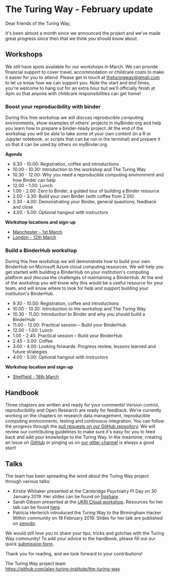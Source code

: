 # The Turing Way - February update

Dear friends of the Turing Way,

It's been almost a month since we announced the project and we've made great progress since then that we think you should know about.

## Workshops
We still have spots available for our workshops in March. 
We can provide financial support to cover travel, accommodation or childcare costs to make it easier for you to attend. 
Please get in touch at theturingway@gmail.com to let us know how we can support you.
Note the start and end times, you're welcome to hang out for an extra hour but we'll officially finish at 4pm so that anyone with childcare responsibilities can get home!

### Boost your reproducibility with binder

During this free workshop we will discuss reproducible computing environments, show examples of others’ projects in myBinder.org and help you learn how to prepare a binder-ready project. 
At the end of the workshop you will be able to take some of your own content (in a R or Jupyter notebook, or scripts that can be run in the terminal) and prepare it so that it can be used by others on myBinder.org.

**Agenda**

* 9.30 - 10.00: Registration, coffee and introductions
* 10.00 - 10.30: Introduction to the workshop and The Turing Way
* 10.30 - 12.00: Why you need a reproducible computing environment and how Binder can help
* 12.00 - 1.00: Lunch
* 1.00 - 2.00: Zero to Binder, a guided tour of building a Binder resource
* 2.00 - 3.30: Build your own Binder (with coffee from 2.00)
* 3.30 - 4.00: Demonstrating your Binder, general questions, feedback and close
* 4.00 - 5.00: Optional hangout with instructors

**Workshop locations and sign-up**
* [Manchester - 1st March](https://www.eventbrite.co.uk/e/boost-your-research-reproducibility-with-binder-manchester-registration-55331997494)
* [London - 12th March](https://www.eventbrite.co.uk/e/boost-your-research-reproducibility-with-binder-london-registration-55337162944)

### Build a BinderHub workshop

During this free workshop we will demonstrate how to build your own BinderHub on Microsoft Azure cloud computing resources. 
We will help you get started with building a BinderHub on your institution's computing platform and discuss the challenges of maintaining a BinderHub. 
At the end of the workshop you will know why this would be a useful resource for your team, and will know where to look for help and support building your institution's BinderHub.

* 9.30 - 10.00: Registration, coffee and introductions
* 10.00 - 10.30: Introduction to the workshop and The Turing Way
* 10.30 - 11.00: Introduction to Binder and why *you* should build a BinderHub
* 11.00 - 12.00: Practical session – Build your BinderHub
* 12.00 - 1.00: Lunch
* 1.00 - 2.45: Practical session – Build your BinderHub
* 2.45 - 3.00: Coffee
* 3.00 - 4.00: Looking forwards: Progress review, lessons learned and future strategies
* 4.00 - 5.00: Optional hangout with instructors

**Workshop location and sign-up**
* [Sheffield - 18th March](https://www.eventbrite.co.uk/e/build-a-binderhub-registration-55336756729)

## Handbook

Three chapters are written and ready for your comments! 
Version control, reproducibility and Open Research are ready for feedback. 
We're currently working on the chapters on research data management, reproducible computing environments, testing and continuous integration.
You can follow the progress through the [pull requests on our GitHub repsoitory](https://github.com/alan-turing-institute/the-turing-way/pulls).
We will review our contributing guidelines to make sure it's easy for you to feed back and add your knowledge to the Turing Way. 
In the meantime, creating an issue on [GitHub](https://github.com/alan-turing-institute/the-turing-way/issues) or pinging us on [our gitter channel](https://gitter.im/alan-turing-institute/the-turing-way) is always a good start!

## Talks
The team has been spreading the word about the Turing Way project through various talks:
* Kirstie Whitaker presented at the Cambridge Psychiatry PI Day on 30 January 2019. 
Her	slides can be found on [figshare](https://doi.org/10.6084/m9.figshare.7649156.v2).
* Sarah Gibson presented at the [UKRI Cloud workshop](https://cloud.ac.uk/workshops/feb2019/). 
Resources for her talk can be found [here](https://github.com/alan-turing-institute/the-turing-way/blob/master/conferences/presentations/UKRI_cloud_2019-02-12/UKRI_cloud_demo_2019-02-12.md).
* Patricia Herterich introduced the Turing Way to the Birmingham Hacker Within community on 18 February 2019. 
Slides for her talk are published on [zenodo](http://doi.org/10.5281/zenodo.2566430).


We would still love you to share your tips, tricks and gotchas with the Turing Way community!
To add your advice to the handbook, please fill out our quick [submission form](https://goo.gl/forms/akFqZEIy2kxAjfZW2).

Thank you for reading, and we look forward to your contributions!

The Turing Way project team  
https://github.com/alan-turing-institute/the-turing-way
